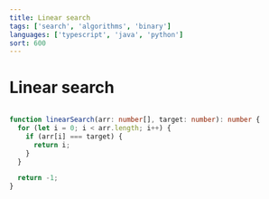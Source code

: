 ```yaml
---
title: Linear search
tags: ['search', 'algorithms', 'binary']
languages: ['typescript', 'java', 'python']
sort: 600
---
```

# Linear search

```typescript

function linearSearch(arr: number[], target: number): number {
  for (let i = 0; i < arr.length; i++) {
    if (arr[i] === target) {
      return i; 
    }
  }

  return -1;
}
```
